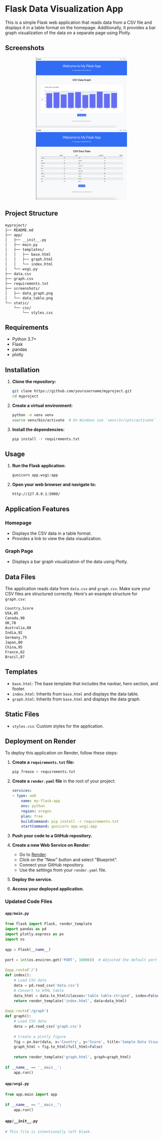 
# Flask Data Visualization App

This is a simple Flask web application that reads data from a CSV file and displays it in a table format on the homepage. Additionally, it provides a bar graph visualization of the data on a separate page using Plotly.

## Screenshots

<div style="text-align: center;">
    <img src="/screenshots/data_graph.png" alt="Graph" width="300"/>  
    <img src="/screenshots/data_table.png" alt="Table" width="300"/>
</div>

## Project Structure

```
myproject/
├── README.md
├── app/
│   ├── __init__.py
│   ├── main.py
│   ├── templates/
│   │   ├── base.html
│   │   ├── graph.html
│   │   └── index.html
│   └── wsgi.py
├── data.csv
├── graph.csv
├── requirements.txt
├── screenshots/
│   ├── data_graph.png
│   └── data_table.png
└── static/
    └── css/
        └── styles.css
```

## Requirements

- Python 3.7+
- Flask
- pandas
- plotly

## Installation

1. **Clone the repository:**
    ```bash
    git clone https://github.com/yourusername/myproject.git
    cd myproject
    ```

2. **Create a virtual environment:**
    ```bash
    python -m venv venv
    source venv/bin/activate  # On Windows use `venv\Scripts\activate`
    ```

3. **Install the dependencies:**
    ```bash
    pip install -r requirements.txt
    ```

## Usage

1. **Run the Flask application:**
    ```bash
    gunicorn app.wsgi:app
    ```

2. **Open your web browser and navigate to:**
    ```
    http://127.0.0.1:5000/
    ```

## Application Features

### Homepage

- Displays the CSV data in a table format.
- Provides a link to view the data visualization.

### Graph Page

- Displays a bar graph visualization of the data using Plotly.

## Data Files

The application reads data from `data.csv` and `graph.csv`. Make sure your CSV files are structured correctly. Here's an example structure for `graph.csv`:

```csv
Country,Score
USA,85
Canada,90
UK,78
Australia,88
India,92
Germany,75
Japan,80
China,95
France,82
Brazil,87
```

## Templates

- `base.html`: The base template that includes the navbar, hero section, and footer.
- `index.html`: Inherits from `base.html` and displays the data table.
- `graph.html`: Inherits from `base.html` and displays the data graph.

## Static Files

- `styles.css`: Custom styles for the application.

## Deployment on Render

To deploy this application on Render, follow these steps:

1. **Create a `requirements.txt` file:**
    ```bash
    pip freeze > requirements.txt
    ```

2. **Create a `render.yaml` file** in the root of your project:
    ```yaml
    services:
    - type: web
        name: my-flask-app
        env: python
        region: oregon
        plan: free
        buildCommand: pip install -r requirements.txt
        startCommand: gunicorn app.wsgi:app


    ```

3. **Push your code to a GitHub repository.**

4. **Create a new Web Service on Render:**
    - Go to [Render](https://render.com/).
    - Click on the "New" button and select "Blueprint".
    - Connect your GitHub repository.
    - Use the settings from your `render.yaml` file.

5. **Deploy the service.**

6. **Access your deployed application.**





### Updated Code Files

#### `app/main.py`

```python
from flask import Flask, render_template
import pandas as pd
import plotly.express as px
import os

app = Flask(__name__)

port = int(os.environ.get('PORT', 10000))  # Adjusted the default port

@app.route('/')
def index():
    # Load CSV data
    data = pd.read_csv('data.csv')
    # Convert to HTML table
    data_html = data.to_html(classes='table table-striped', index=False)
    return render_template('index.html', data=data_html)

@app.route('/graph')
def graph():
    # Load CSV data
    data = pd.read_csv('graph.csv')
    
    # Create a plotly figure
    fig = px.bar(data, x='Country', y='Score', title='Sample Data Visualization')
    graph_html = fig.to_html(full_html=False)
    
    return render_template('graph.html', graph=graph_html)

if __name__ == '__main__':
    app.run()
```

#### `app/wsgi.py`

```python
from app.main import app

if __name__ == "__main__":
    app.run()
```

#### `app/__init__.py`

```python
# This file is intentionally left blank.
```
